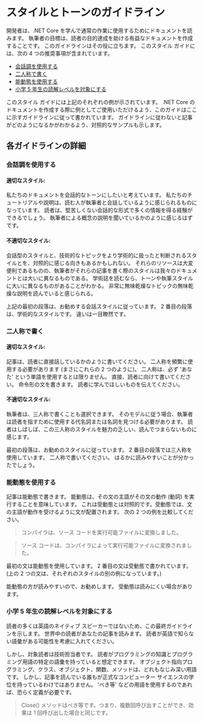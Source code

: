 # <a name="voice-and-tone-guidelines"></a>スタイルとトーンのガイドライン

開発者は、.NET Core を学んで通常の作業に使用するためにドキュメントを読みます。
執筆者の目標は、読者の目的達成を助ける有益なドキュメントを作成することです。 このガイドラインはその役に立ちます。 このスタイル ガイドには、次の 4 つの推奨事項が含まれています。
- [会話調を使用する](#use-a-conversational-tone)
- [二人称で書く](#write-in-2nd-person)
- [能動態を使用する](#use-active-voice)
- [小学 5 年生の読解レベルを対象にする](#target-a-fifth-grade-reading-level)

このスタイル ガイドには上記のそれぞれの例が示されています。 .NET Core のドキュメントを作成する際に例としてご使用いただけるよう、このガイドはここに示すガイドラインに従って書かれています。 ガイドラインに従わないと記事がどのようになるかがわかるよう、対照的なサンプルも示します。

## <a name="details-on-each-guideline"></a>各ガイドラインの詳細

### <a name="use-a-conversational-tone"></a>会話調を使用する
#### <a name="appropriate-style"></a>適切なスタイル:
私たちのドキュメントを会話的なトーンにしたいと考えています。 私たちのチュートリアルや説明は、読む人が執筆者と会話しているように感じられるものになっています。
読者は、堅苦しくない会話的な形式で多くの情報を得る経験ができるでしょう。 執筆者による概念の説明を聞いているかのように感じるはずです。

#### <a name="inappropriate-style"></a>不適切なスタイル:
会話型のスタイルと、技術的なトピックをより学術的に扱ったと判断されるスタイルとを、対照的に感じる向きもあるかもしれない。 それらのリソースは大変便利であるものの、執筆者がそれらの記事を書く際のスタイルは我々のドキュメントとは大いに異なるものである。 学術誌を読むなら、トーンや執筆スタイルに大いに異なるものがあることがわかる。
非常に無味乾燥なトピックの無味乾燥な説明を読んでいると感じられる。  

上記の最初の段落は、お勧めする会話スタイルに従っています。 2 番目の段落は、学術的なスタイルです。 違いは一目瞭然です。 

### <a name="write-in-second-person"></a>二人称で書く
#### <a name="appropriate-style"></a>適切なスタイル:
記事は、読者に直接話しているかのように書いてください。 二人称を頻繁に使用する必要があります (まさにこれらの 2 つのように)。 二人称は、必ず 'あなた' という単語を使用するとは限りません。 直接、読者に向けて書いてください。 命令形の文を書きます。
読者に学んでほしいものを伝えてください。

#### <a name="inappropriate-style"></a>不適切なスタイル: 
執筆者は、三人称で書くことも選択できます。 そのモデルに従う場合、執筆者は読者を指すために使用する代名詞または名詞を見つける必要があります。 読者はしばしば、この三人称のスタイルを魅力の乏しい、読んでつまらないものに感じます。

最初の段落は、お勧めのスタイルに従っています。 2 番目の段落では三人称を使用しています。 二人称で書いてください。 はるかに読みやすいことが分かったでしょう。

### <a name="use-active-voice"></a>能動態を使用する

記事は能動態で書きます。 能動態は、その文の主語がその文の動作 (動詞) を実行することを意味しています。 これは受動態とは対照的です。受動態では、文の主語が動作を受けるように文が配置されます。 次の 2 つの例を比較してください。

>コンパイラは、ソース コードを実行可能ファイルに変換しました。

>ソース コードは、コンパイラによって実行可能ファイルに変換されました。

最初の文は能動態を使用しています。 2 番目の文は受動態で書かれています。
(上の 2 つの文は、それぞれのスタイルの別の例になっています。)

能動態の方が読みやすいので、お勧めします。 受動態は読みにくい場合があります。

### <a name="target-a-fifth-grade-reading-level"></a>小学 5 年生の読解レベルを対象にする

読者の多くは英語のネイティブ スピーカーではないため、この最終ガイドラインを示します。
世界中の読者があなたの記事を読みます。 読者が英語で知らない語彙がある可能性を考慮に入れてください。

しかし、対象読者は技術担当者です。 読者がプログラミングの知識とプログラミング用語の特定の語彙を持っていると想定できます。 オブジェクト指向プログラミング、クラス、オブジェクト、関数、メソッドは、どれもなじみ深い用語です。 しかし、記事を読んでいる誰もが正式なコンピューター サイエンスの学位を持っているわけではありません。 'べき等' などの用語を使用するのであれば、恐らく定義が必要です。

>Close() メソッドはべき等です。つまり、複数回呼び出すことができ、効果は 1 回呼び出した場合と同じです。

